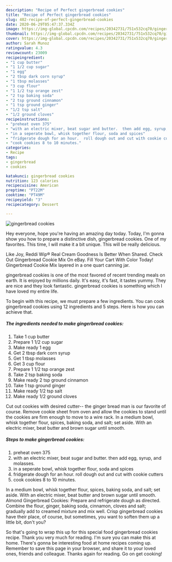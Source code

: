 ```yaml
---
description: "Recipe of Perfect gingerbread cookies"
title: "Recipe of Perfect gingerbread cookies"
slug: 402-recipe-of-perfect-gingerbread-cookies
date: 2020-06-29T05:47:37.334Z
image: https://img-global.cpcdn.com/recipes/20342731/751x532cq70/gingerbread-cookies-recipe-main-photo.jpg
thumbnail: https://img-global.cpcdn.com/recipes/20342731/751x532cq70/gingerbread-cookies-recipe-main-photo.jpg
cover: https://img-global.cpcdn.com/recipes/20342731/751x532cq70/gingerbread-cookies-recipe-main-photo.jpg
author: Sarah Munoz
ratingvalue: 4.3
reviewcount: 23009
recipeingredient:
- "1 cup butter"
- "1 1/2 cup sugar"
- "1 egg"
- "2 tbsp dark corn syrup"
- "1 tbsp molasses"
- "3 cup flour"
- "1 1/2 tsp orange zest"
- "2 tsp baking soda"
- "2 tsp ground cinnamon"
- "1 tsp ground ginger"
- "1/2 tsp salt"
- "1/2 ground cloves"
recipeinstructions:
- "preheat oven 375"
- "with an electric mixer, beat sugar and butter.  then add egg, syrup, and molasses."
- "in a seperate bowl, whisk together flour, soda and spices"
- "fridgerate dough for an hour.  roll dough out and cut with cookie cutters"
- "cook cookies 8 to 10 minutes."
categories:
- Recipe
tags:
- gingerbread
- cookies

katakunci: gingerbread cookies 
nutrition: 123 calories
recipecuisine: American
preptime: "PT22M"
cooktime: "PT49M"
recipeyield: "3"
recipecategory: Dessert

---
```



![gingerbread cookies](https://img-global.cpcdn.com/recipes/20342731/751x532cq70/gingerbread-cookies-recipe-main-photo.jpg)

Hey everyone, hope you're having an amazing day today. Today, I'm gonna show you how to prepare a distinctive dish, gingerbread cookies. One of my favorites. This time, I will make it a bit unique. This will be really delicious.

Like Joy, Reddi Wip® Real Cream Goodness Is Better When Shared. Check Out Gingerbread Cookie Mix On eBay. Fill Your Cart With Color Today! Gingerbread Cookie Mix layered in a one quart canning jar.

gingerbread cookies is one of the most favored of recent trending meals on earth. It is enjoyed by millions daily. It's easy, it's fast, it tastes yummy. They are nice and they look fantastic. gingerbread cookies is something which I have loved my entire life.


To begin with this recipe, we must prepare a few ingredients. You can cook gingerbread cookies using 12 ingredients and 5 steps. Here is how you can achieve that.

<!--inarticleads1-->

##### The ingredients needed to make gingerbread cookies:

1. Take 1 cup butter
1. Prepare 1 1/2 cup sugar
1. Make ready 1 egg
1. Get 2 tbsp dark corn syrup
1. Get 1 tbsp molasses
1. Get 3 cup flour
1. Prepare 1 1/2 tsp orange zest
1. Take 2 tsp baking soda
1. Make ready 2 tsp ground cinnamon
1. Take 1 tsp ground ginger
1. Make ready 1/2 tsp salt
1. Make ready 1/2 ground cloves


Cut out cookies with desired cutter-- the ginger bread man is our favorite of course. Remove cookie sheet from oven and allow the cookies to stand until the cookies are firm enough to move to a wire rack. In a medium bowl, whisk together flour, spices, baking soda, and salt; set aside. With an electric mixer, beat butter and brown sugar until smooth. 

<!--inarticleads2-->

##### Steps to make gingerbread cookies:

1. preheat oven 375
1. with an electric mixer, beat sugar and butter.  then add egg, syrup, and molasses.
1. in a seperate bowl, whisk together flour, soda and spices
1. fridgerate dough for an hour.  roll dough out and cut with cookie cutters
1. cook cookies 8 to 10 minutes.


In a medium bowl, whisk together flour, spices, baking soda, and salt; set aside. With an electric mixer, beat butter and brown sugar until smooth. Almond Gingerbread Cookies: Prepare and refrigerate dough as directed. Combine the flour, ginger, baking soda, cinnamon, cloves and salt; gradually add to creamed mixture and mix well. Crisp gingerbread cookies have their place, of course, but sometimes, you want to soften them up a little bit, don&#39;t you? 

So that's going to wrap this up for this special food gingerbread cookies recipe. Thank you very much for reading. I'm sure you can make this at home. There's gonna be interesting food at home recipes coming up. Remember to save this page in your browser, and share it to your loved ones, friends and colleague. Thanks again for reading. Go on get cooking!
